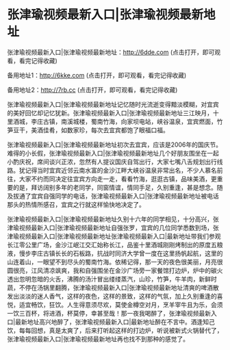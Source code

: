 # 张津瑜视频最新入口|张津瑜视频最新地址



张津瑜视频最新入口|张津瑜视频最新地址：http://6dde.com (点击打开，即可观看，看完记得收藏)

备用地址1：http://6kke.com (点击打开，即可观看，看完记得收藏)

备用地址2：http://7rb.cc (点击打开，即可观看，看完记得收藏)



张津瑜视频最新入口|张津瑜视频最新地址记忆随时光流逝变得黯淡模糊，对宜宾的美好回忆却记忆犹新。张津瑜视频最新入口|张津瑜视频最新地址三江映月，十里酒城，李庄古镇，南溪城楼，蜀南竹海，向家坝电站，峡谷温泉，宜宾燃面，竹笋豆干，美酒佳肴，如数家珍，每次去宜宾都饱了眼福口福。

张津瑜视频最新入口|张津瑜视频最新地址初次去宜宾，应该是2006年的国庆节。难得的小长假，张津瑜视频最新入口|张津瑜视频最新地址几个好朋友围坐在一起小酌庆祝，席间谈兴正浓，忽然有人提议国庆自驾出行，大家七嘴八舌规划出行线路。犹记得当时宜宾近邻云南水富的金沙江畔大峡谷温泉非常出名，不少人慕名前往，大家不约而同决定往宜宾方向走一走，看看竹海，逛逛古镇，品味美酒，更重要的是，拜访阔别多年的老同学，同窗情谊，情同手足，久别重逢，甚是想念。随及拔通了宜宾自强同学的电话，张津瑜视频最新入口|张津瑜视频最新地址被电话那头的热情所感召，宜宾之行就这样愉快地决定了。

张津瑜视频最新入口|张津瑜视频最新地址久别十六年的同学相见，十分高兴，张津瑜视频最新入口|张津瑜视频最新地址自强张罗，宜宾的几位同学悉数到场，张津瑜视频最新入口|张津瑜视频最新地址张津瑜视频最新入口|最新地址带我们参观长江零公里广场，金沙江岷江交汇始称长江，品鉴十里酒城刚刚烤制出的原度五粮液，慢步李庄古镇长长的石板路，抗战时同济大学曾一度在这里扬帆起航，这里的山连着山，一眼望不到尽头的蜀南竹海。依稀记得，那一天的夜色很美丽，月亮很圆很亮，江风清凉飒爽，我和自强围坐在金沙广场旁一家餐馆打边炉，炉中的碳火透出忽明忽暗的火舌，沸腾的汤汁冒出缕缕蒸汽，山珍，竹笋，牛羊肉，新鲜时蔬，不停在汤锅里翻腾，张津瑜视频最新入口|张津瑜视频最新地址清爽的啤酒散发出淡淡的迷人香气，这样的夜色，这样的景致，这样的气氛，加上久别重逢的喜悦，适宜畅饮，狂饮。人生得意须尽欢，莫使金樽空对月，烹羊宰牛且为乐，会须一饮三百杯，将进酒，杯莫停，幸甚至哉！那一夜我喝醉了，张津瑜视频最新入口|最新地址高兴地醉了，张津瑜视频最新入口|最新地址醉在不言中。酒逢知己饮，每每回想，真是太爽了，后来打听起这样的打边炉，听说被新式火锅替代了，张津瑜视频最新入口|张津瑜视频最新地址再也找不到那种的感觉了。
